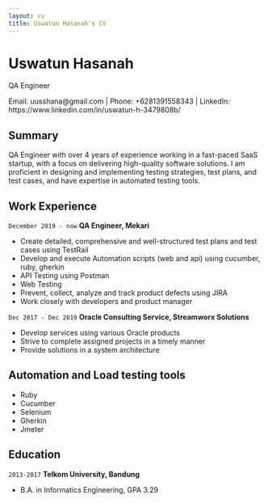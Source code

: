 ```yaml
---
layout: cv
title: Uswatun Hasanah's CV
---
```

# Uswatun Hasanah
QA Engineer

<div id="webaddress">
Email: uusshana@gmail.com | Phone: +6281391558343 | LinkedIn: https://www.linkedin.com/in/uswatun-h-3479808b/
</div>


## Summary

QA Engineer with over 4 years of experience working in a fast-paced SaaS startup, with a focus on delivering high-quality software solutions. I am proficient in designing and implementing testing strategies, test plans, and test cases, and have expertise in automated testing tools.

## Work Experience

`December 2019 - now`
__QA Engineer, Mekari__

- Create detailed, comprehensive and well-structured test plans and test cases using TestRail
- Develop and execute Automation scripts (web and api) using cucumber, ruby, gherkin
- API Testing using Postman
- Web Testing
- Prevent, collect, analyze and track product defects using JIRA
- Work closely with developers and product manager

`Dec 2017 - Dec 2019`
__Oracle Consulting Service, Streamworx Solutions__

- Develop services using various Oracle products
- Strive to complete assigned projects in a timely manner
- Provide solutions in a system architecture


## Automation and Load testing tools

- Ruby
- Cucumber
- Selenium
- Gherkin
- Jmeter

## Education

`2013-2017`
__Telkom University, Bandung__

- B.A. in Informatics Engineering, GPA 3.29

<!-- ### Footer

Last updated: March 2023 -->


